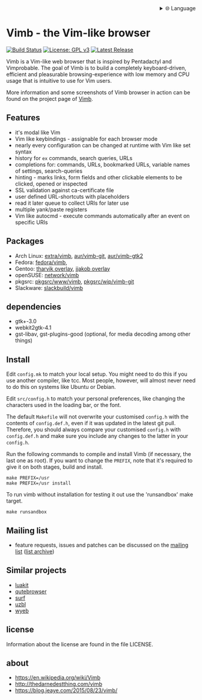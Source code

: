 
<div align="right">
  <details>
    <summary >🌐 Language</summary>
    <div>
      <div align="center">
        <a href="https://openaitx.github.io/view.html?user=fanglingsu&project=vimb&lang=en">English</a>
        | <a href="https://openaitx.github.io/view.html?user=fanglingsu&project=vimb&lang=zh-CN">简体中文</a>
        | <a href="https://openaitx.github.io/view.html?user=fanglingsu&project=vimb&lang=zh-TW">繁體中文</a>
        | <a href="https://openaitx.github.io/view.html?user=fanglingsu&project=vimb&lang=ja">日本語</a>
        | <a href="https://openaitx.github.io/view.html?user=fanglingsu&project=vimb&lang=ko">한국어</a>
        | <a href="https://openaitx.github.io/view.html?user=fanglingsu&project=vimb&lang=hi">हिन्दी</a>
        | <a href="https://openaitx.github.io/view.html?user=fanglingsu&project=vimb&lang=th">ไทย</a>
        | <a href="https://openaitx.github.io/view.html?user=fanglingsu&project=vimb&lang=fr">Français</a>
        | <a href="https://openaitx.github.io/view.html?user=fanglingsu&project=vimb&lang=de">Deutsch</a>
        | <a href="https://openaitx.github.io/view.html?user=fanglingsu&project=vimb&lang=es">Español</a>
        | <a href="https://openaitx.github.io/view.html?user=fanglingsu&project=vimb&lang=it">Italiano</a>
        | <a href="https://openaitx.github.io/view.html?user=fanglingsu&project=vimb&lang=ru">Русский</a>
        | <a href="https://openaitx.github.io/view.html?user=fanglingsu&project=vimb&lang=pt">Português</a>
        | <a href="https://openaitx.github.io/view.html?user=fanglingsu&project=vimb&lang=nl">Nederlands</a>
        | <a href="https://openaitx.github.io/view.html?user=fanglingsu&project=vimb&lang=pl">Polski</a>
        | <a href="https://openaitx.github.io/view.html?user=fanglingsu&project=vimb&lang=ar">العربية</a>
        | <a href="https://openaitx.github.io/view.html?user=fanglingsu&project=vimb&lang=fa">فارسی</a>
        | <a href="https://openaitx.github.io/view.html?user=fanglingsu&project=vimb&lang=tr">Türkçe</a>
        | <a href="https://openaitx.github.io/view.html?user=fanglingsu&project=vimb&lang=vi">Tiếng Việt</a>
        | <a href="https://openaitx.github.io/view.html?user=fanglingsu&project=vimb&lang=id">Bahasa Indonesia</a>
      </div>
    </div>
  </details>
</div>

# Vimb - the Vim-like browser

[![Build Status](https://travis-ci.com/fanglingsu/vimb.svg?branch=master)](https://travis-ci.com/fanglingsu/vimb)
[![License: GPL v3](https://img.shields.io/badge/License-GPLv3-blue.svg)](https://www.gnu.org/licenses/gpl-3.0)
[![Latest Release](https://img.shields.io/github/release/fanglingsu/vimb.svg?style=flat)](https://github.com/fanglingsu/vimb/releases/latest)

Vimb is a Vim-like web browser that is inspired by Pentadactyl and Vimprobable.
The goal of Vimb is to build a completely keyboard-driven, efficient and
pleasurable browsing-experience with low memory and CPU usage that is
intuitive to use for Vim users.

More information and some screenshots of Vimb browser in action can be found on
the project page of [Vimb][].

## Features

- it's modal like Vim
- Vim like keybindings - assignable for each browser mode
- nearly every configuration can be changed at runtime with Vim like set syntax
- history for `ex` commands, search queries, URLs
- completions for: commands, URLs, bookmarked URLs, variable names of settings, search-queries
- hinting - marks links, form fields and other clickable elements to
  be clicked, opened or inspected
- SSL validation against ca-certificate file
- user defined URL-shortcuts with placeholders
- read it later queue to collect URIs for later use
- multiple yank/paste registers
- Vim like autocmd - execute commands automatically after an event on specific URIs

## Packages

- Arch Linux: [extra/vimb][], [aur/vimb-git][], [aur/vimb-gtk2][]
- Fedora: [fedora/vimb][],
- Gentoo: [tharvik overlay][], [jjakob overlay][]
- openSUSE: [network/vimb][]
- pkgsrc: [pkgsrc/www/vimb][], [pkgsrc/wip/vimb-git][]
- Slackware: [slackbuild/vimb][]

## dependencies

- gtk+-3.0
- webkit2gtk-4.1
- gst-libav, gst-plugins-good (optional, for media decoding among other things)

## Install

Edit `config.mk` to match your local setup. You might need to do this if 
you use another compiler, like tcc. Most people, however, will almost never 
need to do this on systems like Ubuntu or Debian.

Edit `src/config.h` to match your personal preferences, like changing the
characters used in the loading bar, or the font.

The default `Makefile` will not overwrite your customised `config.h` with the
contents of `config.def.h`, even if it was updated in the latest git pull.
Therefore, you should always compare your customised `config.h` with
`config.def.h` and make sure you include any changes to the latter in your
`config.h`.

Run the following commands to compile and install Vimb (if necessary, the last one as
root). If you want to change the `PREFIX`, note that it's required to give it on both stages, build and install.

    make PREFIX=/usr
    make PREFIX=/usr install

To run vimb without installation for testing it out use the 'runsandbox' make
target.

    make runsandbox

## Mailing list

- feature requests, issues and patches can be discussed on the [mailing list][mail] ([list archive][mail-archive])

## Similar projects

- [luakit](https://luakit.github.io/)
- [qutebrowser](https://www.qutebrowser.org/)
- [surf](https://surf.suckless.org/)
- [uzbl](https://www.uzbl.org/)
- [wyeb](https://github.com/jun7/wyeb)

## license

Information about the license are found in the file LICENSE.

## about

- https://en.wikipedia.org/wiki/Vimb
- http://thedarnedestthing.com/vimb
- https://blog.jeaye.com/2015/08/23/vimb/

[aur/vimb-git]:        https://aur.archlinux.org/packages/vimb-git
[aur/vimb-gtk2]:       https://aur.archlinux.org/packages/vimb-gtk2/
[extra/vimb]:          https://www.archlinux.org/packages/extra/x86_64/vimb/
[fedora/vimb]:         https://src.fedoraproject.org/rpms/vimb
[tharvik overlay]:     https://github.com/tharvik/overlay/tree/master/www-client/vimb
[jjakob overlay]:      https://github.com/jjakob/gentoo-overlay/tree/master/www-client/vimb
[mail-archive]:        https://sourceforge.net/p/vimb/vimb/vimb-users/ "vimb - mailing list archive"
[mail]:                https://lists.sourceforge.net/lists/listinfo/vimb-users "vimb - mailing list"
[network/vimb]:        https://build.opensuse.org/package/show/network/vimb
[pkgsrc/wip/vimb-git]: http://pkgsrc.se/wip/vimb-git
[pkgsrc/www/vimb]:     http://pkgsrc.se/www/vimb
[slackbuild/vimb]:     https://slackbuilds.org/repository/14.2/network/vimb/
[vimb]:                https://fanglingsu.github.io/vimb/ "Vimb - Vim like browser project page"
